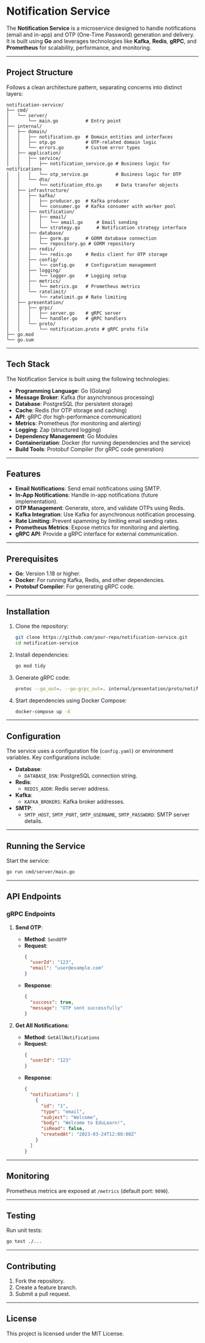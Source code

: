 # Notification Service

The **Notification Service** is a microservice designed to handle notifications (email and in-app) and OTP (One-Time Password) generation and delivery. It is built using **Go** and leverages technologies like **Kafka**, **Redis**, **gRPC**, and **Prometheus** for scalability, performance, and monitoring.

---

## Project Structure

Follows a clean architecture pattern, separating concerns into distinct layers:

```
notification-service/
├── cmd/
│   └── server/
│       └── main.go          # Entry point
├── internal/
│   ├── domain/
│   │   ├── notification.go  # Domain entities and interfaces
│   │   ├── otp.go           # OTP-related domain logic
│   │   └── errors.go        # Custom error types
│   ├── application/
│   │   ├── service/
│   │   │   ├── notification_service.go # Business logic for notifications
│   │   │   └── otp_service.go          # Business logic for OTP
│   │   └── dto/
│   │       └── notification_dto.go     # Data transfer objects
│   ├── infrastructure/
│   │   ├── kafka/
│   │   │   ├── producer.go  # Kafka producer
│   │   │   └── consumer.go  # Kafka consumer with worker pool
│   │   ├── notification/
│   │   │   ├── email/
│   │   │   │   └── email.go     # Email sending
│   │   │   └── strategy.go      # Notification strategy interface
│   │   ├── database/
│   │   │   ├── gorm.go      # GORM database connection
│   │   │   └── repository.go # GORM repository
│   │   ├── redis/
│   │   │   └── redis.go     # Redis client for OTP storage
│   │   ├── config/
│   │   │   └── config.go    # Configuration management
│   │   ├── logging/
│   │   │   └── logger.go    # Logging setup
│   │   ├── metrics/
│   │   │   └── metrics.go   # Prometheus metrics
│   │   └── ratelimit/
│   │       └── ratelimit.go # Rate limiting
│   ├── presentation/
│   │   ├── grpc/
│   │   │   ├── server.go    # gRPC server
│   │   │   └── handler.go   # gRPC handlers
│   │   └── proto/
│   │       └── notification.proto # gRPC proto file
├── go.mod
└── go.sum
```

---

## Tech Stack

The Notification Service is built using the following technologies:

- **Programming Language**: Go (Golang)
- **Message Broker**: Kafka (for asynchronous processing)
- **Database**: PostgreSQL (for persistent storage)
- **Cache**: Redis (for OTP storage and caching)
- **API**: gRPC (for high-performance communication)
- **Metrics**: Prometheus (for monitoring and alerting)
- **Logging**: Zap (structured logging)
- **Dependency Management**: Go Modules
- **Containerization**: Docker (for running dependencies and the service)
- **Build Tools**: Protobuf Compiler (for gRPC code generation)

---

## Features

- **Email Notifications**: Send email notifications using SMTP.
- **In-App Notifications**: Handle in-app notifications (future implementation).
- **OTP Management**: Generate, store, and validate OTPs using Redis.
- **Kafka Integration**: Use Kafka for asynchronous notification processing.
- **Rate Limiting**: Prevent spamming by limiting email sending rates.
- **Prometheus Metrics**: Expose metrics for monitoring and alerting.
- **gRPC API**: Provide a gRPC interface for external communication.

---

## Prerequisites

- **Go**: Version 1.18 or higher.
- **Docker**: For running Kafka, Redis, and other dependencies.
- **Protobuf Compiler**: For generating gRPC code.

---

## Installation

1. Clone the repository:
   ```bash
   git clone https://github.com/your-repo/notification-service.git
   cd notification-service
   ```

2. Install dependencies:
   ```bash
   go mod tidy
   ```

3. Generate gRPC code:
   ```bash
   protoc --go_out=. --go-grpc_out=. internal/presentation/proto/notification.proto
   ```

4. Start dependencies using Docker Compose:
   ```bash
   docker-compose up -d
   ```

---

## Configuration

The service uses a configuration file (`config.yaml`) or environment variables. Key configurations include:

- **Database**:
  - `DATABASE_DSN`: PostgreSQL connection string.
- **Redis**:
  - `REDIS_ADDR`: Redis server address.
- **Kafka**:
  - `KAFKA_BROKERS`: Kafka broker addresses.
- **SMTP**:
  - `SMTP_HOST`, `SMTP_PORT`, `SMTP_USERNAME`, `SMTP_PASSWORD`: SMTP server details.

---

## Running the Service

Start the service:
```bash
go run cmd/server/main.go
```

---

## API Endpoints

### gRPC Endpoints

1. **Send OTP**:
   - **Method**: `SendOTP`
   - **Request**:
     ```json
     {
       "userId": "123",
       "email": "user@example.com"
     }
     ```
   - **Response**:
     ```json
     {
       "success": true,
       "message": "OTP sent successfully"
     }
     ```

2. **Get All Notifications**:
   - **Method**: `GetAllNotifications`
   - **Request**:
     ```json
     {
       "userId": "123"
     }
     ```
   - **Response**:
     ```json
     {
       "notifications": [
         {
           "id": "1",
           "type": "email",
           "subject": "Welcome",
           "body": "Welcome to EduLearn!",
           "isRead": false,
           "createdAt": "2023-03-24T12:00:00Z"
         }
       ]
     }
     ```

---

## Monitoring

Prometheus metrics are exposed at `/metrics` (default port: `9090`).

---

## Testing

Run unit tests:
```bash
go test ./...
```

---

## Contributing

1. Fork the repository.
2. Create a feature branch.
3. Submit a pull request.

---

## License

This project is licensed under the MIT License.